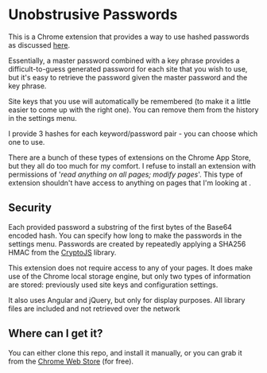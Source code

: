 Unobstrusive Passwords
======================

This is a Chrome extension that provides a way to use hashed
passwords as discussed [here][1]. 

Essentially, a master password combined with a key phrase
provides a difficult-to-guess generated  password for each site
that you wish to use, but it's easy to retrieve the password
given the master password and the key phrase. 

Site keys that you use will automatically be remembered (to make
it a little easier to come up with the right one). You can remove
them from the history in the settings menu.

I provide 3 hashes for each keyword/password pair - you can
choose which one to use.

There are a bunch of these types of extensions on the Chrome App
Store, but they all do too much for my comfort. I refuse to
install an extension with permissions of '*read anything on all
pages; modify pages*'. This type of extension shouldn't have
access to anything on pages that I'm looking at .

Security
--------

Each provided password a substring of the first bytes of the
Base64 encoded hash. You can specify how long to make the
passwords in the settings menu. Passwords are created by
repeatedly applying a SHA256 HMAC from the [CryptoJS][2] library.

This extension does not require access to any of your pages. It
does make use of the Chrome local storage engine, but only two
types of information are stored: previously used site keys and
configuration settings.

It also uses Angular and jQuery, but only for display purposes.
All library files are included and not retrieved over the network

Where can I get it?
-------------------

You can either clone this repo, and install it manually, or you
can grab it from the [Chrome Web Store][3] (for free).


[1]: http://pragmattica.wordpress.com/2009/04/30/password-hashing-a-neat-idea-that-can-help-to-protect-your-online-accounts/
[2]: http://code.google.com/p/crypto-js/
[3]: https://chrome.google.com/webstore/detail/unobtrusivepasswords/oloklipnlbjjjbpggeeijidknkmnjhje



